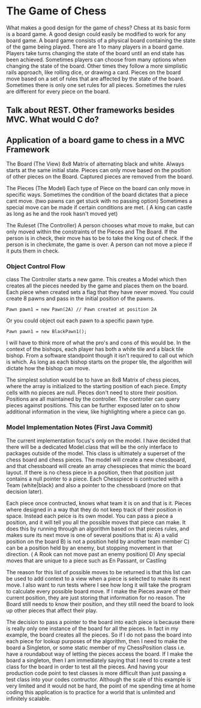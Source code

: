 # The Game of Chess

What makes a good design for the game of chess?  Chess at its basic form is a board game.  A good design could easily be modified to work for any board game.  A board game consists of a physical board containing the state of the game being played.  There are 1 to many players in a board game.  Players take turns changing the state of the board until an end state has been achieved.  Sometimes players can choose from many options when changing the state of the board.  Other times they follow a more simplistic rails approach, like rolling dice, or drawing a card.  Pieces on the board move based on a set of rules that are affected by the state of the board.  Sometimes there is only one set rules for all pieces.  Sometimes the rules are different for every piece on the board.

## Talk about REST.  Other frameworks besides MVC.  What would C do?

## Application of a board game to chess in a MVC Framework

The Board (The View)
	8x8 Matrix of alternating black and white.
	Always starts at the same initial state.
	Pieces can only move based on the position of other pieces on the Board.
	Captured pieces are removed from the board.

The Pieces (The Model)
	Each type of Piece on the board can only move in specific ways.
	Sometimes the condition of the board dictates that a piece cant move.
		(two pawns can get stuck with no passing option)
	Sometimes a special move can be made if certain conditions are met.
		( A king can castle as long as he and the rook hasn't moved yet)

The Ruleset (The Controller)
	A person chooses what move to make, but can only moved within the constraints of the Pieces and The Board.
	If the person is in check, their move has to be to take the king out of check.
	If the person is in checkmate, the game is over.
	A person can not move a piece if it puts them in check.
	
### Object Control Flow
class
The Controller starts a new game.  This creates a Model which then creates all the pieces needed by the game and places them on the board.  Each piece when created sets a flag that they have never moved.  You could create 8 pawns and pass in the initial position of the pawns.  

	Pawn pawn1 = new Pawn(2A) // Pawn created at position 2A
  
Or you could object out each pawn to a specific pawn type.

 	Pawn pawn1 = new BlackPawn1();
	
I will have to think more of what the pro's and cons of this would be.  In the context of the bishops, each player has both a white tile and a black tile bishop.  From a software standpoint though it isn't required to call out which is which.  As long as each bishop starts on the proper tile, the algorithm will dictate how the bishop can move.

The simplest solution would be to have an 8x8 Matrix of chess pieces, where the array is initialized to the starting position of each piece.  Empty cells with no pieces are null.  Pieces don't need to store their position.  Positions are all maintained by the controller.  The controller can query pieces against positions.  This can be further exposed later on to show additional information in the view, like highlighting where a piece can go.

### Model Implementation Notes (First Java Commit)

The current implementation focus's only on the model.  I have decided that there will be a dedicated Model.class that will be the only interface to packages outside of the model.  This class is ultimately a superset of the chess board and chess pieces.  The model will create a new chessboard, and that chessboard will create an array chesspieces that mimic the board layout.  If there is no chess piece in a position, then that position just contains a null pointer to a piece.  Each Chesspiece is contructed with a Team (white|black) and also a pointer to the chessboard (more on that decision later).

Each piece once contructed, knows what team it is on and that is it.  Pieces where designed in a way that they do not keep track of their position in space.  Instead each peice is its own model.  You can pass a piece a position, and it will tell you all the possible moves that piece can make.  It does this by running through an algorithm based on that pieces rules, and makes sure its next move is one of several positions that is:
  A) a valid position on the board
  B) is not a position held by another team member
  C) can be a position held by an enemy, but stopping movement in that direction. ( A Rook can not move past an enemy position)
  D) Any special moves that are unique to a piece such as En Passant, or Castling

The reason for this list of possible moves to be returned is that this list can be used to add context to a view when a piece is selected to make its next move.  I also want to run tests where I see how long it will take the program to calculate every possible board move.  If I make the Pieces aware of their current position, they are just storing that information for no reason.  The Board still needs to know their position, and they still need the board to look up other pieces that affect their play.

The decision to pass a pointer to the board into each piece is because there is really only one instance of the board for all the pieces.  In fact in my example, the board creates all the pieces.  So if I do not pass the board into each piece for lookup purposes of the algorithm, then I need to make the board a Singleton, or some static member of my ChessPosition class i.e. have a roundabout way of letting the pieces access the board.  If I make the board a singleton, then I am immediately saying that I need to create a test class for the board in order to test all the pieces.  And having your production code point to test classes is more difficult than just passing a test class into your codes contructor.  Although the scale of this example is very limited and it would not be hard, the point of me spending time at home coding this application is to practice for a world that is unlimited and infinitely scalable.
